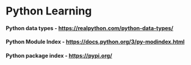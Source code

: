 # Python Learning

#### Python data types - https://realpython.com/python-data-types/
#### Python Module Index - https://docs.python.org/3/py-modindex.html
####  Python package index - https://pypi.org/
